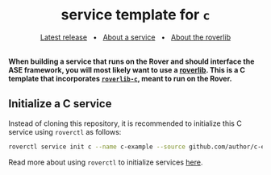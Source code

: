 <h1 align="center">service template for <code>c</code></h1>
<div align="center">
  <a href="https://github.com/VU-ASE/service-template-c/releases/latest">Latest release</a>
  <span>&nbsp;&nbsp;•&nbsp;&nbsp;</span>
  <a href="https://ase.vu.nl/docs/framework/glossary/service">About a service</a>
  <span>&nbsp;&nbsp;•&nbsp;&nbsp;</span>
  <a href="https://ase.vu.nl/docs/framework/glossary/roverlib">About the roverlib</a>
  <br />
</div>
<br/>

**When building a service that runs on the Rover and should interface the ASE framework, you will most likely want to use a [roverlib](https://ase.vu.nl/docs/framework/glossary/roverlib). This is a C template that incorporates [`roverlib-c`](https://github.com/VU-ASE/roverlib-c), meant to run on the Rover.**

## Initialize a C service

Instead of cloning this repository, it is recommended to initialize this C service using `roverctl` as follows:

```bash
roverctl service init c --name c-example --source github.com/author/c-example
```

Read more about using `roverctl` to initialize services [here](https://ase.vu.nl/docs/framework/Software/rover/roverctl/usage#initialize-a-service).


